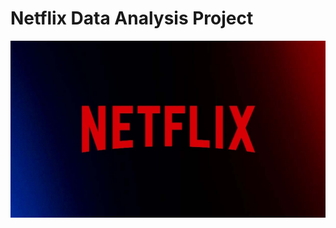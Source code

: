 # Netflix Data Analysis Project

![Netflix logo](https://github.com/vidita30/Netflix_SQL_Project/blob/main/netflix%20logo.jpg)
